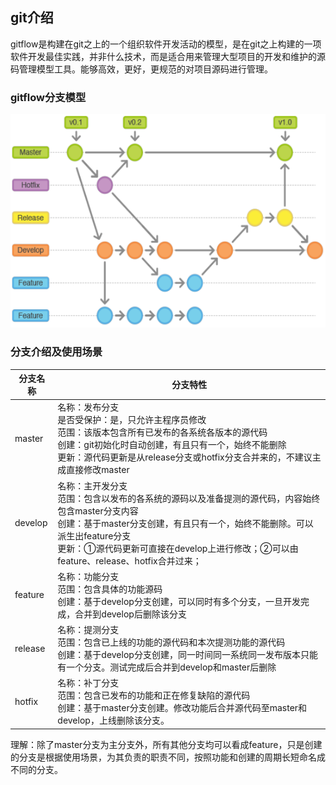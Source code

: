 ## git介绍

​		gitflow是构建在git之上的一个组织软件开发活动的模型，是在git之上构建的一项软件开发最佳实践，并非什么技术，而是适合用来管理大型项目的开发和维护的源码管理模型工具。能够高效，更好，更规范的对项目源码进行管理。

### gitflow分支模型

![加载图片失败！](gitflow.png)

### 分支介绍及使用场景

| 分支名称 | 分支特性                                                     |
| -------- | ------------------------------------------------------------ |
| master   | 名称：发布分支<br />是否受保护：是，只允许主程序员修改<br />范围：该版本包含所有已发布的各系统各版本的源代码<br />创建：git初始化时自动创建，有且只有一个，始终不能删除<br />更新：源代码更新是从release分支或hotfix分支合并来的，不建议主成直接修改master |
| develop  | 名称：主开发分支<br />范围：包含以发布的各系统的源码以及准备提测的源代码，内容始终包含master分支内容<br />创建：基于master分支创建，有且只有一个，始终不能删除。可以派生出feature分支<br />更新：①源代码更新可直接在develop上进行修改；②可以由feature、release、hotfix合并过来； |
| feature  | 名称：功能分支<br />范围：包含具体的功能源码<br />创建：基于develop分支创建，可以同时有多个分支，一旦开发完成，合并到develop后删除该分支 |
| release  | 名称：提测分支<br />范围：包含已上线的功能的源代码和本次提测功能的源代码<br />创建：基于develop分支创建，同一时间同一系统同一发布版本只能有一个分支。测试完成后合并到develop和master后删除<br /> |
| hotfix   | 名称：补丁分支<br />范围：包含已发布的功能和正在修复缺陷的源代码<br />创建：基于master分支创建。修改功能后合并源代码至master和develop，上线删除该分支。 |

理解：除了master分支为主分支外，所有其他分支均可以看成feature，只是创建的分支是根据使用场景，为其负责的职责不同，按照功能和创建的周期长短命名成不同的分支。

